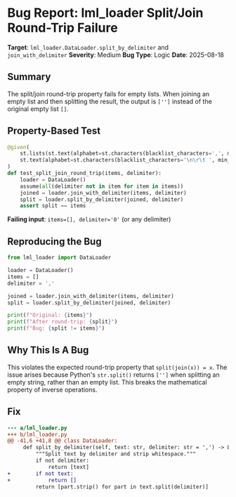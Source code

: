 # Bug Report: lml_loader Split/Join Round-Trip Failure

**Target**: `lml_loader.DataLoader.split_by_delimiter` and `join_with_delimiter`
**Severity**: Medium
**Bug Type**: Logic
**Date**: 2025-08-18

## Summary

The split/join round-trip property fails for empty lists. When joining an empty list and then splitting the result, the output is `['']` instead of the original empty list `[]`.

## Property-Based Test

```python
@given(
    st.lists(st.text(alphabet=st.characters(blacklist_characters=',', min_codepoint=32), min_size=1)),
    st.text(alphabet=st.characters(blacklist_characters='\n\r\t ', min_codepoint=32), min_size=1, max_size=3)
)
def test_split_join_round_trip(items, delimiter):
    loader = DataLoader()
    assume(all(delimiter not in item for item in items))
    joined = loader.join_with_delimiter(items, delimiter)
    split = loader.split_by_delimiter(joined, delimiter)
    assert split == items
```

**Failing input**: `items=[], delimiter='0'` (or any delimiter)

## Reproducing the Bug

```python
from lml_loader import DataLoader

loader = DataLoader()
items = []
delimiter = ','

joined = loader.join_with_delimiter(items, delimiter)
split = loader.split_by_delimiter(joined, delimiter)

print(f"Original: {items}")
print(f"After round-trip: {split}")
print(f"Bug: {split != items}")
```

## Why This Is A Bug

This violates the expected round-trip property that `split(join(x)) = x`. The issue arises because Python's `str.split()` returns `['']` when splitting an empty string, rather than an empty list. This breaks the mathematical property of inverse operations.

## Fix

```diff
--- a/lml_loader.py
+++ b/lml_loader.py
@@ -41,6 +41,8 @@ class DataLoader:
     def split_by_delimiter(self, text: str, delimiter: str = ',') -> List[str]:
         """Split text by delimiter and strip whitespace."""
         if not delimiter:
             return [text]
+        if not text:
+            return []
         return [part.strip() for part in text.split(delimiter)]
```